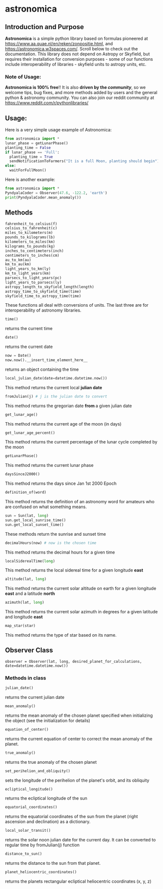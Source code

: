 # astronomica

## Introduction and Purpose

<b>Astronomica</b> is a simple python library based on formulas pioneered at https://www.aa.quae.nl/en/reken/zonpositie.html, and https://astronomica.w3spaces.com/. Scroll below to check out the documentation. This library does not depend on Astropy or Skyfield, but requires their installation for conversion purposes - some of our functions include interoperability of libraries - skyfield units to astropy units, etc.

### Note of Usage:
<b>Astronomica is 100% free</b>!! It is also <b>driven by the <i>community</i></b>, so we welcome tips, bug fixes, and more methods added by users and the general python & astronomy community. You can also join our reddit community at https://www.reddit.com/r/pythonlibraries/ 


## Usage:
Here is a very simple usage example of Astronomica:

```python
from astronomica import *
lunar_phase = getLunarPhase()
planting_time = False
if lunar_phase == 'Full':
  planting_time = True
  sendNotificationToFarmers("It is a full Moon, planting should begin")
else:
  waitForFullMoon()
```

Here is another example:

```python 
from astronomica import *
PyndyalaCoder = Observer(47.6, -122.2, 'earth')
print(PyndyalaCoder.mean_anomaly())
```

## Methods

```python
fahrenheit_to_celsius(f)
celsius_to_fahrenheit(c)
miles_to_kilometers(m)
pounds_to_kilograms(lb)
kilometers_to_miles(km)
kilograms_to_pounds(kg)
inches_to_centimeters(inch)
centimeters_to_inches(cm)
au_to_km(au)
km_to_au(km)
light_years_to_km(ly)
km_to_light_years(km)
parsecs_to_light_years(pc)
light_years_to_parsecs(ly)
astropy_length_to_skyfield_length(length)
astropy_time_to_skyfield_time(time)
skyfield_time_to_astropy_time(time)
```

These functions all deal with conversions of units. The last three are for interoperability of astronomy libraries.

```python
time()
```

returns the current time

```python
date()
```

returns the current date

```python
now = Date()
now.now().__insert_time_element_here__
```

returns an object containing the time

```python
local_julian_date(date=datetime.datetime.now())
```

This method returns the current local <b>julian date</b>


```python
fromJulian(j) # j is the julian date to convert
```

This method returns the gregorian date <b> from </b> a given julian date

```python
get_lunar_age()
```

This method returns the current age of the moon (in days)

```python
get_lunar_age_percent()
```

This method returns the current percentage of the lunar cycle completed by the moon

```python
getLunarPhase()
```

This method returns the current lunar phase

```python
daysSinceJ2000()
```

This method returns the days since Jan 1st 2000 Epoch


```python
definition_of(word)
```

This method returns the definition of an astronomy word for amateurs who are confused on what something means.


```python
sun = Sun(lat, long)
sun.get_local_sunrise_time()
sun.get_local_sunset_time()
```

These methods return the sunrise and sunset time


```python
decimalHours(now) # now is the chosen time
```

This method returns the decimal hours for a given time

```python
localSiderealTime(long)
```

This method returns the local sidereal time for a given longitude <b>east</b>

```python
altitude(lat, long)
```

This method returns the current solar altitude on earth for a given longitude <b>east</b> and a latitude <b>north</b>

```python
azimuth(lat, long)
```

This method returns the current solar azimuth in degrees for a given latitude and longitude <b>east</b>

```python
map_star(star)
```

This method returns the type of star based on its name. 

## Observer Class

```
observer = Observer(lat, long, desired_planet_for_calculations, date=datetime.datetime.now())
```

### Methods in class

```python
julian_date()
```

returns the current julian date

```python
mean_anomaly()
```

returns the mean anomaly of the chosen planet specified when initializing the object (see the initialization for details)

```python
equation_of_center()
```

returns the current equation of center to correct the mean anomaly of the planet.

```python
true_anomaly()
```

returns the true anomaly of the chosen planet

```python
set_perihelion_and_obliquity()
```

sets the longitude of the perihelion of the planet's orbit, and its obliquity

```python
ecliptical_longitude()
```

returns the ecliptical longitude of the sun

```python
equatorial_coordinates()
```

returns the equatorial coordinates of the sun from the planet (right ascension and declination) as a dictionary. 


```python
local_solar_transit()
```

returns the solar noon julian date for the current day. It can be converted to regular time by fromJulian(j) function

```python
distance_to_sun()
```

returns the distance to the sun from that planet.

```python
planet_heliocentric_coordinates()
```

returns the planets rectangular ecliptical heliocentric coordinates (x, y, z)




